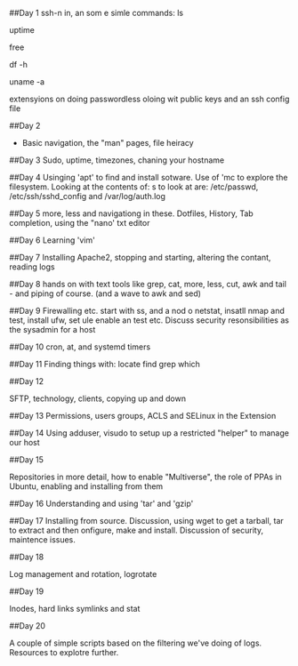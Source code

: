 ##Day 1
ssh-n in, an som e simle commands: ls

uptime

free

df -h

uname -a

extensyions on doing passwordless oloing wit public keys and an ssh config file



##Day 2
- Basic navigation, the "man" pages, file heiracy

##Day 3 
Sudo, uptime, timezones, chaning your hostname

##Day 4
Usinging 'apt' to find and install sotware. Use of 'mc to explore the filesystem. Looking at the contents of: s to look at are: /etc/passwd, /etc/ssh/sshd_config and /var/log/auth.log


##Day 5
more, less and navigationg in these. Dotfiles, History, Tab completion, using the "nano' txt editor


##Day 6
Learning 'vim'

##Day 7
Installing Apache2, stopping and starting, altering the contant, reading logs

##Day 8
 hands on with text tools like grep, cat, more, less, cut, awk and tail  - and piping of course. (and a wave to awk and sed) 
 
 ##Day 9 
 Firewalling etc. start with ss, and a nod o netstat, insatll nmap and test, install ufw, set ule enable an test etc. Discuss security resonsibilities as the sysadmin for a host
 
 ##Day 10
 cron, at, and systemd timers
 
 ##Day 11 
 Finding things with:
  locate
find
grep
which

##Day 12 

SFTP, technology, clients, copying up and down

##Day 13
Permissions, users groups, ACLS and SELinux in the Extension

##Day 14
Using adduser, visudo to setup up a restricted "helper" to manage our host

##Day 15

Repositories in more detail, how to enable "Multiverse", the role of PPAs in Ubuntu, enabling and installing from them

##Day 16
Understanding and using 'tar' and 'gzip'

##Day 17
Installing from source. Discussion, using wget to get a tarball, tar to extract and then onfigure, make and install. Discussion of security, maintence issues.

##Day 18

Log management and rotation, logrotate

##Day 19

 Inodes, hard links symlinks and stat
 
 ##Day 20
 
 A couple of simple scripts based on the filtering we've doing of logs. Resources to explotre further.

